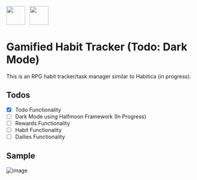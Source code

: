 ---
---
<img src="https://static.djangoproject.com/img/logos/django-logo-negative.svg" height="50px">&nbsp;&nbsp; <img src="https://www.seekpng.com/png/detail/80-803597_io-is-compatible-with-all-javascript-frameworks-and.png" height="50px">

# Gamified Habit Tracker (Todo: Dark Mode)
This is an RPG habit tracker/task manager similar to Habitica (in progress). 

## Todos
- [x] Todo Functionality
- [ ] Dark Mode using Halfmoon Framework (In Progress)
- [ ] Rewards Functionality
- [ ] Habit Functionality
- [ ] Dailies Functionality

## Sample
![image](https://user-images.githubusercontent.com/76241888/130778490-f2903a27-d4e1-4981-9fc7-f26602a97623.png)


